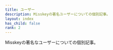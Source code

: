 ```yaml
---
title: ユーザー
description: Misskeyの著名ユーザーについての個別記事。
layout: index
has_child: false
rank: 2
---
```

Misskeyの著名なユーザーについての個別記事。
